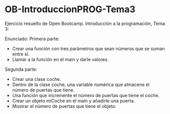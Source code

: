 # OB-IntroduccionPROG-Tema3
Ejercicio resuelto de Open Bootcamp. Introducción a la programación, Tema 3:

Enunciado:
Primera parte:

- Crear una función con tres parámetros que sean números que se suman entre sí. 
- Llamar a la función en el main y darle valores.

Segunda parte:

- Crear una clase coche. 
- Dentro de la clase coche, una variable numérica que almacene el número de puertas que tiene. 
- Una función que incremente el número de puertas que tiene el coche. 
- Crear un objeto miCoche en el main y añadirle una puerta. 
- Mostrar el número de puertas que tiene el objeto.
